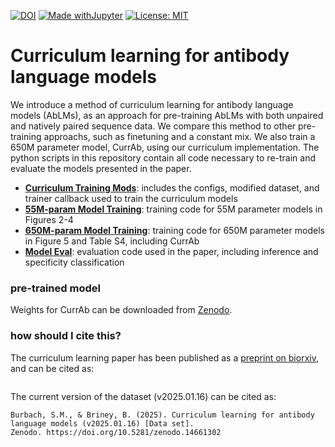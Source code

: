 [![DOI](https://zenodo.org/badge/DOI/10.5281/zenodo.14661302.svg)](https://doi.org/10.5281/zenodo.14661302)
[![Made withJupyter](https://img.shields.io/badge/Made%20with-Jupyter-orange?logo=Jupyter)](https://jupyter.org/try)
[![License: MIT](https://img.shields.io/badge/License-MIT-green.svg)](https://opensource.org/licenses/MIT)

# Curriculum learning for antibody language models

We introduce a method of curriculum learning for antibody language models (AbLMs), as an approach for pre-training AbLMs with both unpaired and natively paired sequence data. We compare this method to other pre-training approachs, such as finetuning and a constant mix. We also train a 650M parameter model, CurrAb, using our curriculum implementation. The python scripts in this repository contain all code necessary to re-train and evaluate the models presented in the paper.

* [**Curriculum Training Mods**](curriculum-mods/): includes the configs, modified dataset, and trainer callback used to train the curriculum models
* [**55M-param Model Training**](model-training_55M/): training code for 55M parameter models in Figures 2-4
* [**650M-param Model Training**](model-training_650M): training code for 650M parameter models in Figure 5 and Table S4, including CurrAb
* [**Model Eval**](model-eval/): evaluation code used in the paper, including inference and specificity classification

### pre-trained model
Weights for CurrAb can be downloaded from [Zenodo](https://doi.org/10.5281/zenodo.14661302).

### how should I cite this?
The curriculum learning paper has been published as a [preprint on biorxiv](), and can be cited as:

```

```

The current version of the dataset (v2025.01.16) can be cited as:

```
Burbach, S.M., & Briney, B. (2025). Curriculum learning for antibody language models (v2025.01.16) [Data set]. 
Zenodo. https://doi.org/10.5281/zenodo.14661302
```